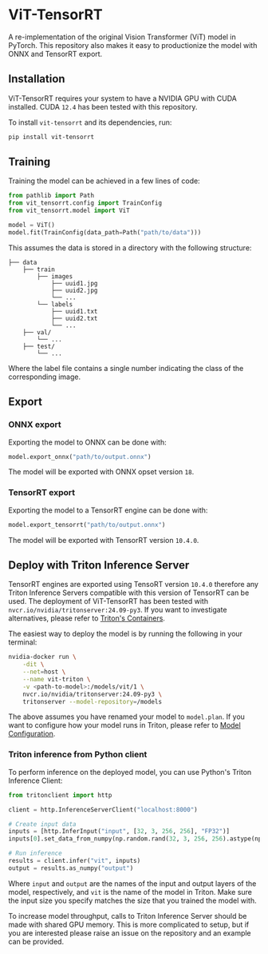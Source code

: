 # ViT-TensorRT
A re-implementation of the original Vision Transformer (ViT) model in PyTorch. This
repository also makes it easy to productionize the model with ONNX and TensorRT export.

## Installation
ViT-TensorRT requires your system to have a NVIDIA GPU with CUDA installed. CUDA `12.4`
has been tested with this repository.

To install `vit-tensorrt` and its dependencies, run:

```bash
pip install vit-tensorrt
```

## Training
Training the model can be achieved in a few lines of code:

```python
from pathlib import Path
from vit_tensorrt.config import TrainConfig
from vit_tensorrt.model import ViT

model = ViT()
model.fit(TrainConfig(data_path=Path("path/to/data")))
```

This assumes the data is stored in a directory with the following structure:

```
├── data
    ├── train
        ├── images
            ├── uuid1.jpg
            ├── uuid2.jpg
            └── ...
        └── labels
            ├── uuid1.txt
            ├── uuid2.txt
            └── ...
    ├── val/
        └── ...
    ├── test/
        └── ...
```

Where the label file contains a single number indicating the class of the corresponding
image.

## Export

### ONNX export
Exporting the model to ONNX can be done with:

```python
model.export_onnx("path/to/output.onnx")
```

The model will be exported with ONNX opset version `18`.

### TensorRT export
Exporting the model to a TensorRT engine can be done with:

```python
model.export_tensorrt("path/to/output.onnx")
```

The model will be exported with TensorRT version `10.4.0`.

## Deploy with Triton Inference Server
TensorRT engines are exported using TensoRT version `10.4.0` therefore any Triton
Inference Servers compatible with this version of TensorRT can be used. The deployment
of ViT-TensorRT has been tested with `nvcr.io/nvidia/tritonserver:24.09-py3`. If you
want to investigate alternatives, please refer to [Triton's Containers](https://catalog.ngc.nvidia.com/orgs/nvidia/containers/tritonserver/tags).

The easiest way to deploy the model is by running the following in your terminal:

```bash
nvidia-docker run \
    -dit \
    --net=host \
    --name vit-triton \
    -v <path-to-model>:/models/vit/1 \
    nvcr.io/nvidia/tritonserver:24.09-py3 \
    tritonserver --model-repository=/models
```

The above assumes you have renamed your model to `model.plan`. If you want to configure
how your model runs in Triton, please refer to [Model Configuration](https://docs.nvidia.com/deeplearning/triton-inference-server/user-guide/docs/user_guide/model_configuration.html).

### Triton inference from Python client
To perform inference on the deployed model, you can use Python's Triton Inference
Client:

```python
from tritonclient import http

client = http.InferenceServerClient("localhost:8000")

# Create input data
inputs = [http.InferInput("input", [32, 3, 256, 256], "FP32")]
inputs[0].set_data_from_numpy(np.random.rand(32, 3, 256, 256).astype(np.float32))

# Run inference
results = client.infer("vit", inputs)
output = results.as_numpy("output")
```

Where `input` and `output` are the names of the input and output layers of the model,
respectively, and `vit` is the name of the model in Triton. Make sure the input size you
specify matches the size that you trained the model with.

To increase model throughput, calls to Triton Inference Server should be made with
shared GPU memory. This is more complicated to setup, but if you are interested please
raise an issue on the repository and an example can be provided.